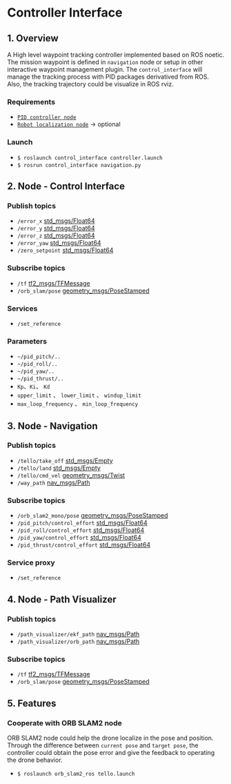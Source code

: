 # Controller Interface

## 1. Overview
A High level waypoint tracking controller implemented based on ROS noetic. The mission waypoint is defined in `navigation` node or setup in other interactive waypoint management plugin. The `control_interface` will manage the tracking process with PID packages derivatived from ROS. Also, the tracking trajectory could be visualize in ROS rviz.

### Requirements
* [`PID controller node`](https://wiki.ros.org/pid)
* [`Robot localization node`](https://wiki.ros.org/robot_localization) -> optional

### Launch
* `$ roslaunch control_interface controller.launch`
* `$ rosrun control_interface navigation.py`

## 2. Node - Control Interface
### Publish topics
* `/error_x` [std_msgs/Float64](https://docs.ros.org/en/melodic/api/std_msgs/html/msg/Float64.html)
* `/error_y` [std_msgs/Float64](https://docs.ros.org/en/melodic/api/std_msgs/html/msg/Float64.html)
* `/error_z` [std_msgs/Float64](https://docs.ros.org/en/melodic/api/std_msgs/html/msg/Float64.html)
* `/error_yaw` [std_msgs/Float64](https://docs.ros.org/en/melodic/api/std_msgs/html/msg/Float64.html) 
* `/zero_setpoint` [std_msgs/Float64](https://docs.ros.org/en/melodic/api/std_msgs/html/msg/Float64.html)


### Subscribe topics
* `/tf` [tf2_msgs/TFMessage](https://docs.ros.org/en/jade/api/tf2_msgs/html/msg/TFMessage.html)
* `/orb_slam/pose` [geometry_msgs/PoseStamped](https://docs.ros.org/en/noetic/api/geometry_msgs/html/msg/PoseStamped.html)

### Services
* `/set_reference`
### Parameters
* `~/pid_pitch/..`
* `~/pid_roll/..`
* `~/pid_yaw/..`
* `~/pid_thrust/..`
* `Kp`、`Ki`、 `Kd` 
* `upper_limit` 、 `lower_limit` 、 `windup_limit`
* `max_loop_frequency` 、 `min_loop_frequency`

## 3. Node - Navigation
### Publish topics
* `/tello/take_off` [std_msgs/Empty](https://docs.ros.org/en/api/std_msgs/html/msg/Empty.html)
* `/tello/land` [std_msgs/Empty](https://docs.ros.org/en/api/std_msgs/html/msg/Empty.html)
* `/tello/cmd_vel` [geometry_msgs/Twist](https://docs.ros.org/en/api/geometry_msgs/html/msg/Twist.html)
* `/way_path` [nav_msgs/Path](https://docs.ros.org/en/noetic/api/nav_msgs/html/msg/Path.html)

### Subscribe topics
* `/orb_slam2_mono/pose` [geometry_msgs/PoseStamped](https://docs.ros.org/en/noetic/api/geometry_msgs/html/msg/PoseStamped.html)
* `/pid_pitch/control_effort` [std_msgs/Float64](https://docs.ros.org/en/melodic/api/std_msgs/html/msg/Float64.html)
* `/pid_roll/control_effort` [std_msgs/Float64](https://docs.ros.org/en/melodic/api/std_msgs/html/msg/Float64.html)
* `/pid_yaw/control_effort` [std_msgs/Float64](https://docs.ros.org/en/melodic/api/std_msgs/html/msg/Float64.html)
* `/pid_thrust/control_effort` [std_msgs/Float64](https://docs.ros.org/en/melodic/api/std_msgs/html/msg/Float64.html)

### Service proxy
* `/set_reference`

## 4. Node - Path Visualizer
### Publish topics
* `/path_visualizer/ekf_path` [nav_msgs/Path](https://docs.ros.org/en/noetic/api/nav_msgs/html/msg/Path.html)
* `/path_visualizer/orb_path` [nav_msgs/Path](https://docs.ros.org/en/noetic/api/nav_msgs/html/msg/Path.html)
### Subscribe topics
* `/tf` [tf2_msgs/TFMessage](https://docs.ros.org/en/jade/api/tf2_msgs/html/msg/TFMessage.html)
* `/orb_slam/pose` [geometry_msgs/PoseStamped](https://docs.ros.org/en/noetic/api/geometry_msgs/html/msg/PoseStamped.html)

## 5. Features
### Cooperate with ORB SLAM2 node
ORB SLAM2 node could help the drone localize in the pose and position. Through the difference between `current pose` and `target pose`, the controller could obtain the pose error and give the feedback to operating the drone behavior.
* `$ roslaunch orb_slam2_ros tello.launch`